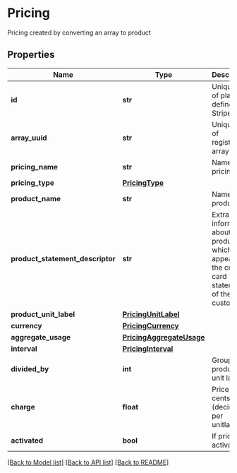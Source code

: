 # Pricing

Pricing created by converting an array to product

## Properties
Name | Type | Description | Notes
------------ | ------------- | ------------- | -------------
**id** | **str** | Unique ID of plan as defined by Stripe | [optional] 
**array_uuid** | **str** | Unique ID of registered array | [optional] 
**pricing_name** | **str** | Name of pricing | [optional] 
**pricing_type** | [**PricingType**](PricingType.md) |  | [optional] 
**product_name** | **str** | Name of product | [optional] 
**product_statement_descriptor** | **str** | Extra information about a product which will appear on the credit card statement of the customer | [optional] 
**product_unit_label** | [**PricingUnitLabel**](PricingUnitLabel.md) |  | [optional] 
**currency** | [**PricingCurrency**](PricingCurrency.md) |  | [optional] 
**aggregate_usage** | [**PricingAggregateUsage**](PricingAggregateUsage.md) |  | [optional] 
**interval** | [**PricingInterval**](PricingInterval.md) |  | [optional] 
**divided_by** | **int** | Group of n product unit labels | [optional] 
**charge** | **float** | Price in cents (decimal) per unitlabel | [optional] 
**activated** | **bool** | If pricing is activated | [optional] 

[[Back to Model list]](../README.md#documentation-for-models) [[Back to API list]](../README.md#documentation-for-api-endpoints) [[Back to README]](../README.md)


